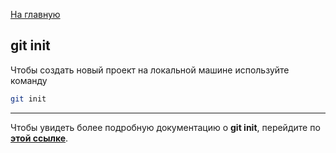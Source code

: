[На главную](../readme.md)

## git init

Чтобы создать новый проект на локальной машине используйте команду

```bash
git init
```

---

Чтобы увидеть более подробную документацию о **git init**, перейдите по **[этой ссылке](https://www.yourtodo.ru/posts/13/#init)**.